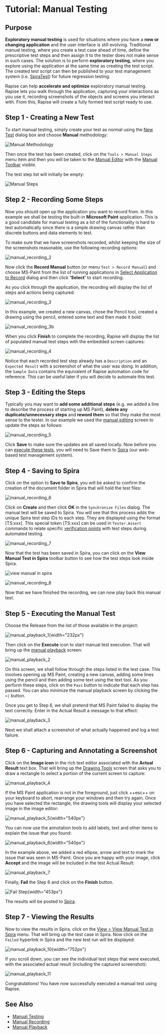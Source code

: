 # Tutorial: Manual Testing

## Purpose

**Exploratory manual testing** is used for situations where you have a **new or changing application** and the user interface is still evolving. Traditional manual testing, where you create a test case ahead of time, define the prescriptive test steps and then assign it to the tester does not make sense in such cases. The solution is to perform **exploratory testing**, where you explore using the application at the same time as creating the test script. The created test script can then be published to your test management system (i.e. [SpiraTest](spiratest_integration.md)) for future regression testing.

Rapise can help **accelerate and optimize** exploratory manual testing. Rapise lets you walk through the application, capturing your interactions as you use it, recording screenshots of the objects and screens you interact with. From this, Rapise will create a fully formed test script ready to use.

## Step 1 - Creating a New Test

To start manual testing, simply create your test as normal using the [New Test](create_a_new_test.md) dialog box and choose **Manual** methodology: 

![Manual Methodology](./img/manual_testing_methodology.png)

Then once the test has been created, click on the `Tools > Manual Steps` menu item and then you will be taken to the [Manual Editor](manual_test_editor.md) with the [Manual Toolbar](menu_and_toolbars.md#manual-toolbar) visible.

The test step list will initially be empty:

![Manual Steps](./img/manual_testing_recording1.png)

## Step 2 - Recording Some Steps

Now you should open up the application you want to record from. In this example we shall be testing the built-in **Microsoft Paint** application. This is a good candidate for manual testing as a lot of the functionality is hard to test automatically since there is a simple drawing canvas rather than discrete buttons and data elements to test.

To make sure that we have screenshots recorded, whilst keeping the size of the screenshots reasonable, use the following recording options:

![manual_recording_2](./img/manual_testing_recording3.png)

Now click the **Record Manual** button (or menu `Test > Record Manual`) and choose MS-Paint from the list of running applications in [Select Application to Record](select_an_application_to_record_dialog.md) dialog and then click **'Select'** to start recording.

As you click through the application, the recording will display the list of steps and actions being captured:

![manual_recording_3](./img/manual_testing_recording4.png)

In this example, we created a new canvas, chose the Pencil tool, created a drawing using the pencil, entered some text and then made it bold:

![manual_recording_3b](./img/manual_testing_recording5.png)

When you click **Finish** to complete the recording, Rapise will display the list of populated manual test steps with the embedded screen captures:

![manual_recording_4](./img/manual_testing_recording6.png)

Notice that each recorded test step already has a `Description` and an `Expected Result` with a screenshot of what the user was doing. In addition, the `Sample Data` contains the equivalent of Rapise automation code for reference. This can be useful later if you will decide to automate this test.

## Step 3 - Editing the Steps

Typically you may want to **add some additional steps** (e.g. we added a line to describe the process of starting up MS Paint), **delete any duplicate/unnecessary steps** and **reword them** so that they make the most sense to the tester. In our example we used the [manual editing](manual_test_editor.md) screen to update the steps as follows:

![manual_recording_5](./img/manual_testing_recording7.png)

Click **Save** to make sure the updates are all saved locally. Now before you can [execute these tests](manual_testing_playback.md), you will need to Save them to [Spira](spiratest_integration.md) (our web-based test management system).

## Step 4 - Saving to Spira

Click on the option to **Save to Spira**, you will be asked to confirm the creation of the document folder in Spira that will hold the test files:

![manual_recording_6](./img/manual_testing_recording8.png)

Click on **Create** and then click **OK** in the `Synchronize Files` dialog. The manual test will be saved to Spira. You will see that this process adds the unique Spira test step IDs to each step. They are displayed using the format [TS:xxx]. This special token [TS:xxx] can be used in `Tester.Assert` commands to relate specific [verification points](checkpoints.md) with test steps during automated testing.

![manual_recording_7](./img/manual_testing_recording9.png)

Now that the test has been saved in Spira, you can click on the **View Manual Test in Spira** toolbar button to see how the test steps look inside Spira.

![view manual in spira](./img/manual_testing_recording_view_manual_in_spira.png)

![manual_recording_8](./img/manual_testing_recording10.png)

Now that we have finished the recording, we can now play back this manual test.

## Step 5 - Executing the Manual Test

Choose the Release from the list of those available in the project:

![manual\_playback\_1](./img/manual_testing_playback2.png){width="232px"}

Then click on the **Execute** icon to start manual test execution. That will bring up the [manual playback](manual_playback.md) screen:

![manual\_playback\_2](./img/manual_testing_playback3.png)

On this screen, we shall follow through the steps listed in the test case. This involves opening up MS Paint, creating a new canvas, adding some lines using the pencil and then adding some text using the text tool. As you perform these steps, click on the `Pass` button to indicate that each step has passed. You can also minimize the manual playback screen by clicking the `>|` button.

Once you get to Step 6, we shall pretend that MS Paint failed to display the text correctly. Enter in the Actual Result a message to that effect:

![manual\_playback\_3](./img/manual_testing_playback4.png)

Next we shall attach a screenshot of what actually happened and log a test failure.

## Step 6 - Capturing and Annotating a Screenshot

Click on the **Image icon** in the rich text editor associated with the **Actual Result** text box. That will bring up the [Drawing Tools](image_capture.md) screen that asks you to draw a rectangle to select a portion of the current screen to capture:

![manual\_playback\_4](./img/manual_testing_playback5.png)

If the MS Paint application is not in the foreground, just click ++esc++ on your keyboard to abort, rearrange your windows and then try again.
Once you have selected the rectangle, the drawing tools will display your selected image in the image editor:

![manual\_playback\_5](./img/manual_testing_playback6.png){width="540px"}

You can now use the annotation tools to add labels, text and other items to explain the issue that you found:

![manual\_playback\_6](./img/manual_testing_playback7.png){width="540px"}

In the example above, we added a red ellipse, arrow and text to mark the issue that was seen in MS-Paint. Once you are happy with your image, click **Accept** and the image will be included in the test Actual Result:

![manual\_playback\_7](./img/manual_testing_playback8.png)

Finally, **Fail** the Step 6 and click on the **Finish** button.

![Fail Step](./img/manual_testing_playback_fail_step.png){width="453px"}

The results will be posted to [Spira](spiratest_integration.md).

## Step 7 - Viewing the Results

Now to view the results in Spira, click on the [View > View Manual Test in Spira](spira_dashboard.md) menu. That will bring up the test case in Spira. Now click on the `Failed` hyperlink in Spira and the new test run will be displayed:

![manual\_playback\_10](./img/manual_testing_playback11.png){width="752px"}

If you scroll down, you can see the individual test steps that were executed, with the associated actual result (including the captured screenshot):

![manual\_playback\_11](./img/manual_testing_playback12.png)

Congratulations! You have now successfully executed a manual test using Rapise.

## See Also

- [Manual Testing](manual_testing.md)
- [Manual Recording](manual_testing_recording.md)
- [Manual Playback](manual_testing_playback.md)
